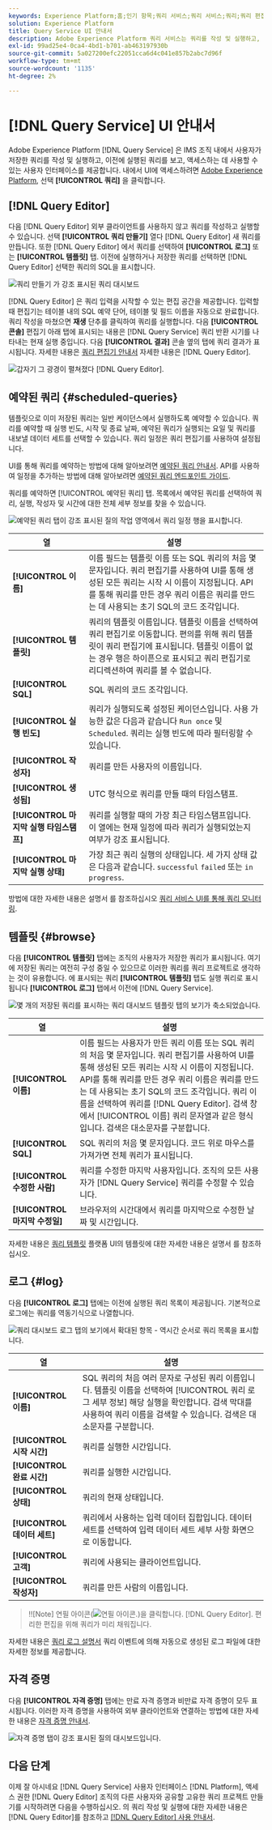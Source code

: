 ```yaml
---
keywords: Experience Platform;홈;인기 항목;쿼리 서비스;쿼리 서비스;쿼리;쿼리 편집기;쿼리 편집기;쿼리 편집기;쿼리 편집기;
solution: Experience Platform
title: Query Service UI 안내서
description: Adobe Experience Platform 쿼리 서비스는 쿼리를 작성 및 실행하고, 이전에 실행된 쿼리를 보고, IMS 조직 내의 사용자가 저장한 쿼리에 액세스하는 데 사용할 수 있는 사용자 인터페이스를 제공합니다.
exl-id: 99ad25e4-0ca4-4bd1-b701-ab463197930b
source-git-commit: 5a027200efc22051cca6d4c041e857b2abc7d96f
workflow-type: tm+mt
source-wordcount: '1135'
ht-degree: 2%

---
```


# [!DNL Query Service] UI 안내서

Adobe Experience Platform [!DNL Query Service] 은 IMS 조직 내에서 사용자가 저장한 쿼리를 작성 및 실행하고, 이전에 실행된 쿼리를 보고, 액세스하는 데 사용할 수 있는 사용자 인터페이스를 제공합니다. 내에서 UI에 액세스하려면 [Adobe Experience Platform](https://platform.adobe.com), 선택 **[!UICONTROL 쿼리]** 을 클릭합니다.

## [!DNL Query Editor]

다음 [!DNL Query Editor] 외부 클라이언트를 사용하지 않고 쿼리를 작성하고 실행할 수 있습니다. 선택 **[!UICONTROL 쿼리 만들기]** 열다 [!DNL Query Editor] 새 쿼리를 만듭니다. 또한 [!DNL Query Editor] 에서 쿼리를 선택하여 **[!UICONTROL 로그]** 또는 **[!UICONTROL 템플릿]** 탭. 이전에 실행하거나 저장한 쿼리를 선택하면 [!DNL Query Editor] 선택한 쿼리의 SQL을 표시합니다.

![쿼리 만들기 가 강조 표시된 쿼리 대시보드](../images/ui/overview/overview.png)

[!DNL Query Editor] 은 쿼리 입력을 시작할 수 있는 편집 공간을 제공합니다. 입력할 때 편집기는 테이블 내의 SQL 예약 단어, 테이블 및 필드 이름을 자동으로 완료합니다. 쿼리 작성을 마쳤으면 **재생** 단추를 클릭하여 쿼리를 실행합니다. 다음 **[!UICONTROL 콘솔]** 편집기 아래 탭에 표시되는 내용은 [!DNL Query Service] 쿼리 반환 시기를 나타내는 현재 실행 중입니다. 다음 **[!UICONTROL 결과]** 콘솔 옆의 탭에 쿼리 결과가 표시됩니다. 자세한 내용은 [쿼리 편집기 안내서](./user-guide.md) 자세한 내용은 [!DNL Query Editor].

![갑자기 그 광경이 펼쳐졌다 [!DNL Query Editor].](../images/ui/overview/query-editor.png)

## 예약된 쿼리 {#scheduled-queries}

템플릿으로 이미 저장된 쿼리는 일반 케이던스에서 실행하도록 예약할 수 있습니다. 쿼리를 예약할 때 실행 빈도, 시작 및 종료 날짜, 예약된 쿼리가 실행되는 요일 및 쿼리를 내보낼 데이터 세트를 선택할 수 있습니다. 쿼리 일정은 쿼리 편집기를 사용하여 설정됩니다.

UI를 통해 쿼리를 예약하는 방법에 대해 알아보려면 [예약된 쿼리 안내서](./user-guide.md#scheduled-queries). API를 사용하여 일정을 추가하는 방법에 대해 알아보려면 [예약된 쿼리 엔드포인트 가이드](../api/scheduled-queries.md).

쿼리를 예약하면 [!UICONTROL 예약된 쿼리] 탭. 목록에서 예약된 쿼리를 선택하여 쿼리, 실행, 작성자 및 시간에 대한 전체 세부 정보를 찾을 수 있습니다.

![예약된 쿼리 탭이 강조 표시된 질의 작업 영역에서 쿼리 일정 행을 표시합니다.](../images/ui/overview/scheduled-queries.png)

| 열 | 설명 |
| --- | --- |
| **[!UICONTROL 이름]** | 이름 필드는 템플릿 이름 또는 SQL 쿼리의 처음 몇 문자입니다. 쿼리 편집기를 사용하여 UI를 통해 생성된 모든 쿼리는 시작 시 이름이 지정됩니다. API를 통해 쿼리를 만든 경우 쿼리 이름은 쿼리를 만드는 데 사용되는 초기 SQL의 코드 조각입니다. |
| **[!UICONTROL 템플릿]** | 쿼리의 템플릿 이름입니다. 템플릿 이름을 선택하여 쿼리 편집기로 이동합니다. 편의를 위해 쿼리 템플릿이 쿼리 편집기에 표시됩니다. 템플릿 이름이 없는 경우 행은 하이픈으로 표시되고 쿼리 편집기로 리디렉션하여 쿼리를 볼 수 없습니다. |
| **[!UICONTROL SQL]** | SQL 쿼리의 코드 조각입니다. |
| **[!UICONTROL 실행 빈도]** | 쿼리가 실행되도록 설정된 케이던스입니다. 사용 가능한 값은 다음과 같습니다 `Run once` 및 `Scheduled`. 쿼리는 실행 빈도에 따라 필터링할 수 있습니다. |
| **[!UICONTROL 작성자]** | 쿼리를 만든 사용자의 이름입니다. |
| **[!UICONTROL 생성됨]** | UTC 형식으로 쿼리를 만들 때의 타임스탬프. |
| **[!UICONTROL 마지막 실행 타임스탬프]** | 쿼리를 실행할 때의 가장 최근 타임스탬프입니다. 이 열에는 현재 일정에 따라 쿼리가 실행되었는지 여부가 강조 표시됩니다. |
| **[!UICONTROL 마지막 실행 상태]** | 가장 최근 쿼리 실행의 상태입니다. 세 가지 상태 값은 다음과 같습니다. `successful` `failed` 또는 `in progress`. |

방법에 대한 자세한 내용은 설명서 를 참조하십시오 [쿼리 서비스 UI를 통해 쿼리 모니터링](./monitor-queries.md).

## 템플릿 {#browse}

다음 **[!UICONTROL 템플릿]** 탭에는 조직의 사용자가 저장한 쿼리가 표시됩니다. 여기에 저장된 쿼리는 여전히 구성 중일 수 있으므로 이러한 쿼리를 쿼리 프로젝트로 생각하는 것이 유용합니다. 에 표시되는 쿼리 **[!UICONTROL 템플릿]** 탭도 실행 쿼리로 표시됩니다 **[!UICONTROL 로그]** 탭에서 이전에 [!DNL Query Service].

![몇 개의 저장된 쿼리를 표시하는 쿼리 대시보드 템플릿 탭의 보기가 축소되었습니다.](../images/ui/overview/templates.png)

| 열 | 설명 |
| --- | --- |
| **[!UICONTROL 이름]** | 이름 필드는 사용자가 만든 쿼리 이름 또는 SQL 쿼리의 처음 몇 문자입니다. 쿼리 편집기를 사용하여 UI를 통해 생성된 모든 쿼리는 시작 시 이름이 지정됩니다. API를 통해 쿼리를 만든 경우 쿼리 이름은 쿼리를 만드는 데 사용되는 초기 SQL의 코드 조각입니다. 쿼리 이름을 선택하여 쿼리를 [!DNL Query Editor]. 검색 창에서 [!UICONTROL 이름] 쿼리 문자열과 같은 형식입니다. 검색은 대소문자를 구분합니다. |
| **[!UICONTROL SQL]** | SQL 쿼리의 처음 몇 문자입니다. 코드 위로 마우스를 가져가면 전체 쿼리가 표시됩니다. |
| **[!UICONTROL 수정한 사람]** | 쿼리를 수정한 마지막 사용자입니다. 조직의 모든 사용자가 [!DNL Query Service] 쿼리를 수정할 수 있습니다. |
| **[!UICONTROL 마지막 수정일]** | 브라우저의 시간대에서 쿼리를 마지막으로 수정한 날짜 및 시간입니다. |

자세한 내용은 [쿼리 템플릿](./query-templates.md) 플랫폼 UI의 템플릿에 대한 자세한 내용은 설명서 를 참조하십시오.

## 로그 {#log}

다음 **[!UICONTROL 로그]** 탭에는 이전에 실행된 쿼리 목록이 제공됩니다. 기본적으로 로그에는 쿼리를 역동기식으로 나열합니다.

![쿼리 대시보드 로그 탭의 보기에서 확대된 항목 - 역시간 순서로 쿼리 목록을 표시합니다.](../images/ui/overview/log.png)

| 열 | 설명 |
| --- | --- |
| **[!UICONTROL 이름]** | SQL 쿼리의 처음 여러 문자로 구성된 쿼리 이름입니다. 템플릿 이름을 선택하여 [!UICONTROL 쿼리 로그 세부 정보] 해당 실행을 확인합니다. 검색 막대를 사용하여 쿼리 이름을 검색할 수 있습니다. 검색은 대소문자를 구분합니다. |
| **[!UICONTROL 시작 시간]** | 쿼리를 실행한 시간입니다. |
| **[!UICONTROL 완료 시간]** | 쿼리를 실행한 시간입니다. |
| **[!UICONTROL 상태]** | 쿼리의 현재 상태입니다. |
| **[!UICONTROL 데이터 세트]** | 쿼리에서 사용하는 입력 데이터 집합입니다. 데이터 세트를 선택하여 입력 데이터 세트 세부 사항 화면으로 이동합니다. |
| **[!UICONTROL 고객]** | 쿼리에 사용되는 클라이언트입니다. |
| **[!UICONTROL 작성자]** | 쿼리를 만든 사람의 이름입니다. |

>!![Note]
연필 아이콘(![연필 아이콘.](../images/ui/overview/edit-icon.png))을 클릭합니다. [!DNL Query Editor]. 편리한 편집을 위해 쿼리가 미리 채워집니다.

자세한 내용은 [쿼리 로그 설명서](./query-logs.md) 쿼리 이벤트에 의해 자동으로 생성된 로그 파일에 대한 자세한 정보를 제공합니다.

## 자격 증명

다음 **[!UICONTROL 자격 증명]** 탭에는 만료 자격 증명과 비만료 자격 증명이 모두 표시됩니다. 이러한 자격 증명을 사용하여 외부 클라이언트와 연결하는 방법에 대한 자세한 내용은 [자격 증명 안내서](../clients/overview.md).

![자격 증명 탭이 강조 표시된 질의 대시보드입니다.](../images/ui/overview/credentials.png)

## 다음 단계

이제 잘 아시네요 [!DNL Query Service] 사용자 인터페이스 [!DNL Platform], 액세스 권한 [!DNL Query Editor] 조직의 다른 사용자와 공유할 고유한 쿼리 프로젝트 만들기를 시작하려면 다음을 수행하십시오. 의 쿼리 작성 및 실행에 대한 자세한 내용은 [!DNL Query Editor]를 참조하고 [[!DNL Query Editor] 사용 안내서](./user-guide.md).
